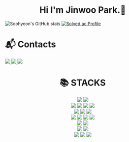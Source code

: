 <h1 align="center"> Hi  I'm Jinwoo Park.👋</h1>

![Soohyeon's GitHub stats](https://github-readme-stats.vercel.app/api?username=ParkJinWu&show_icons=true&theme=radical)
[![Solved.ac Profile](http://mazassumnida.wtf/api/v2/generate_badge?boj=pixx)](https://solved.ac/pixx/)


# :mailbox_with_mail: Contacts


  <a href="https://pixx.tistory.com/">
    <img src="https://img.shields.io/badge/Blog-orange?style=flat-square&logo=tistory&logoColor=white"/>
</a>
<a href="mailto:onu0311@gmail.com">
    <img src="https://img.shields.io/badge/Gmail-EA4335?style=flat-square&logo=Gmail&logoColor=white&link=mailto:onu0311@gmail.com"/>
</a>
<a href="mailto:gktvlwk@naver.com">
    <img src="https://img.shields.io/badge/Naver-03C75A?style=flat-square&logo=Naver&logoColor=white&link=mailto:gktvlwk@naver.com"/>
</a>

<div align=center><h1>📚 STACKS</h1></div>
<div align=center> 
  <img src="https://img.shields.io/badge/java-007396?style=for-the-badge&logo=java&logoColor=white"> 
  <!--<img src="https://img.shields.io/badge/python-3776AB?style=for-the-badge&logo=python&logoColor=white"> -->
  <img src="https://img.shields.io/badge/javascript-F7DF1E?style=for-the-badge&logo=javascript&logoColor=black"> 
  <br>
  
  <img src="https://img.shields.io/badge/oracle-F80000?style=for-the-badge&logo=oracle&logoColor=white"> 
  <img src="https://img.shields.io/badge/mysql-4479A1?style=for-the-badge&logo=mysql&logoColor=white"> 
  <img src="https://img.shields.io/badge/postgresql-4169E1?style=for-the-badge&logo=postgresql&logoColor=white">
  <img src="https://img.shields.io/badge/Redis-DC382D?style=for-the-badge&logo=Redis&logoColor=white"> 
  <br>

  <!--ㅇ-->
  <img src="https://img.shields.io/badge/spring-6DB33F?style=for-the-badge&logo=spring&logoColor=white"> 
  <img src="https://img.shields.io/badge/SpringBoot-6DB33F?style=for-the-badge&logo=SpringBoot&logoColor=white"/>
  <!--<img src="https://img.shields.io/badge/django-092E20?style=for-the-badge&logo=django&logoColor=white">  -->
  <img src="https://img.shields.io/badge/Hibernate-59666C?style=for-the-badge&logo=Hibernate&logoColor=white">
  <!--<img src="https://img.shields.io/badge/MyBatis-000000?style=for-the-badge&logo=MyBatis&logoColor=white"> -->
  <br>
  
  <img src="https://img.shields.io/badge/docker-%230db7ed.svg?style=for-the-badge&logo=docker&logoColor=white"> 
  <img src="https://img.shields.io/badge/Apache Kafka-%3333333.svg?style=for-the-badge&logo=Apache Kafka&logoColor=white"> 
  <img src="https://img.shields.io/badge/linux-FCC624?style=for-the-badge&logo=linux&logoColor=black"> 
  <img src="https://img.shields.io/badge/amazonaws-232F3E?style=for-the-badge&logo=amazonaws&logoColor=white"> 

  <br>

  <img src="https://img.shields.io/badge/grafana-%23F46800.svg?style=for-the-badge&logo=grafana&logoColor=white">
  <img src="https://img.shields.io/badge/Prometheus-E6522C?style=for-the-badge&logo=Prometheus&logoColor=white">
  <br>
  <img src="https://img.shields.io/badge/github-181717?style=for-the-badge&logo=github&logoColor=white">
  <img src="https://img.shields.io/badge/git-F05032?style=for-the-badge&logo=git&logoColor=white">
  <br>
  
  <img src="https://img.shields.io/badge/Postman-FF6C37?style=for-the-badge&logo=Postman&logoColor=white"/>
    <img src="https://img.shields.io/badge/Notion-181717?style=for-the-badge&logo=Notion&logoColor=white"/>
    <img src="https://img.shields.io/badge/Slack-4A154B?style=for-the-badge&logo=Slack&logoColor=white"/>
    
  <br>
</div>

